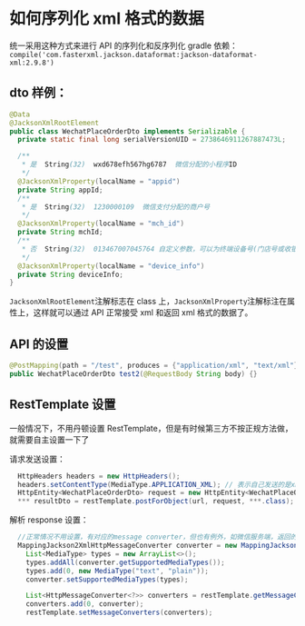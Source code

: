 # 如何序列化 xml 格式的数据

统一采用这种方式来进行 API 的序列化和反序列化
gradle 依赖：`compile('com.fasterxml.jackson.dataformat:jackson-dataformat-xml:2.9.8')`

## dto 样例：

```java
@Data
@JacksonXmlRootElement
public class WechatPlaceOrderDto implements Serializable {
  private static final long serialVersionUID = 2738646911267887473L;

  /**
   * 是	String(32)	wxd678efh567hg6787	微信分配的小程序ID
   */
  @JacksonXmlProperty(localName = "appid")
  private String appId;
  /**
   * 是	String(32)	1230000109	微信支付分配的商户号
   */
  @JacksonXmlProperty(localName = "mch_id")
  private String mchId;
  /**
   * 否	String(32)	013467007045764	自定义参数，可以为终端设备号(门店号或收银设备ID)，PC网页或公众号内支付可以传"WEB"
   */
  @JacksonXmlProperty(localName = "device_info")
  private String deviceInfo;
}

```

`JacksonXmlRootElement`注解标志在 class 上，`JacksonXmlProperty`注解标注在属性上，这样就可以通过 API 正常接受 xml 和返回 xml 格式的数据了。

## API 的设置

```java
@PostMapping(path = "/test", produces = {"application/xml", "text/xml"})
public WechatPlaceOrderDto test2(@RequestBody String body) {}
```

## RestTemplate 设置

一般情况下，不用丹顿设置 RestTemplate，但是有时候第三方不按正规方法做，就需要自主设置一下了

请求发送设置：

```java
  HttpHeaders headers = new HttpHeaders();
  headers.setContentType(MediaType.APPLICATION_XML); // 表示自己发送的是xml格式数据，会按照xml来序列化
  HttpEntity<WechatPlaceOrderDto> request = new HttpEntity<WechatPlaceOrderDto>(dto, headers);
  *** resultDto = restTemplate.postForObject(url, request, ***.class);
```

解析 response 设置：

```java
  //正常情况不用设置，有对应的message converter，但也有例外，如微信服务端，返回的是xml数据，但是media type设置的是text/plain，这样就导致不能够自动解析到对象，只能以字符串接收，然后手工解析，但是也可以设置自己的message converter。 这个只有在确定对方的返回数据时才可以使用。
  MappingJackson2XmlHttpMessageConverter converter = new MappingJackson2XmlHttpMessageConverter();
    List<MediaType> types = new ArrayList<>();
    types.addAll(converter.getSupportedMediaTypes());
    types.add(0, new MediaType("text", "plain"));
    converter.setSupportedMediaTypes(types);

    List<HttpMessageConverter<?>> converters = restTemplate.getMessageConverters();
    converters.add(0, converter);
    restTemplate.setMessageConverters(converters);
```
